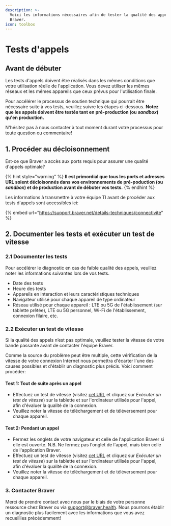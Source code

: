 ```yaml
---
description: >-
  Voici les informations nécessaires afin de tester la qualité des appels dans
  Braver.
icon: toolbox
---
```


# Tests d'appels

## Avant de débuter

Les tests d'appels doivent être réalisés dans les mêmes conditions que votre utilisation réelle de l'application. Vous devez utiliser les mêmes réseaux et les mêmes appareils que ceux prévus pour l'utilisation finale.

Pour accélérer le processus de soutien technique qui pourrait être nécessaire suite à vos tests, veuillez suivre les étapes ci-dessous. **Notez que les appels doivent être testés tant en pré-production (ou&#x20;**_**sandbox**_**) qu'en production.**

N'hésitez pas à nous contacter à tout moment durant votre processus pour toute question ou commentaire!

## 1. Procéder au décloisonnement

Est-ce que Braver a accès aux ports requis pour assurer une qualité d'appels optimale?&#x20;

{% hint style="warning" %}
**Il est primordial que tous les ports et adresses URL soient décloisonnés dans vos environnements de pré-poduction (ou&#x20;**_**sandbox**_**) et de production avant de débuter vos tests.**
{% endhint %}

Les informations à transmettre à votre équipe TI avant de procéder aux tests d'appels sont accessibles ici:

{% embed url="https://support.braver.net/details-techniques/connectivite" %}

## 2. Documenter les tests et exécuter un test de vitesse

### 2.1 Documenter les tests

Pour accélérer le diagnostic en cas de faible qualité des appels, veuillez noter les informations suivantes lors de vos tests.

* Date des tests
* Heure des tests
* Appareils en interaction et leurs caractéristiques techniques
* Navigateur utilisé pour chaque appareil de type ordinateur
* Réseau utilisé pour chaque appareil : LTE ou 5G de l'établissement (sur tablette prêtée), LTE ou 5G personnel, Wi-Fi de l'établissement, connexion filaire, etc.

### 2.2 Exécuter un test de vitesse

Si la qualité des appels n’est pas optimale, veuillez tester la vitesse de votre bande passante avant de contacter l'équipe Braver.

Comme la source du problème peut être multiple, cette vérification de la vitesse de votre connexion Internet nous permettra d'écarter l'une des causes possibles et d'établir un diagnostic plus précis. Voici comment procéder:

#### Test 1: Tout de suite après un appel

* Effectuez un test de vitesse (visitez [cet URL](https://www.google.com/search?q=speed+test) et cliquez sur _Exécuter un test de vitesse_) sur la tablette et sur l'ordinateur utilisés pour l'appel, afin d'évaluer la qualité de la connexion.
* Veuillez noter la vitesse de téléchargement et de téléversement pour chaque appareil.

#### Test 2: Pendant un appel

* Fermez les onglets de votre navigateur et celle de l'application Braver si elle est ouverte. N.B. Ne fermez pas l'onglet de l'appel, mais bien celle de l'application Braver.
* Effectuez un test de vitesse (visitez [cet URL](https://www.google.com/search?q=speed+test) et cliquez sur _Exécuter un test de vitesse_) sur la tablette et sur l'ordinateur utilisés pour l'appel, afin d'évaluer la qualité de la connexion.
* Veuillez noter la vitesse de téléchargement et de téléversement pour chaque appareil.

### 3. Contacter Braver

Merci de prendre contact avec nous par le biais de votre personne ressource chez Braver ou via support@braver.health. Nous pourrons établir un diagnostic plus facilement avec les informations que vous avez recueillies précédemment!

